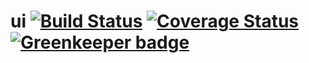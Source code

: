 # ui [![Build Status](https://travis-ci.org/mmintel/ui.svg?branch=master)](https://travis-ci.org/mmintel/ui) [![Coverage Status](https://coveralls.io/repos/github/mmintel/ui/badge.svg?branch=master)](https://coveralls.io/github/mmintel/ui?branch=master) [![Greenkeeper badge](https://badges.greenkeeper.io/mmintel/ui.svg)](https://greenkeeper.io/)
